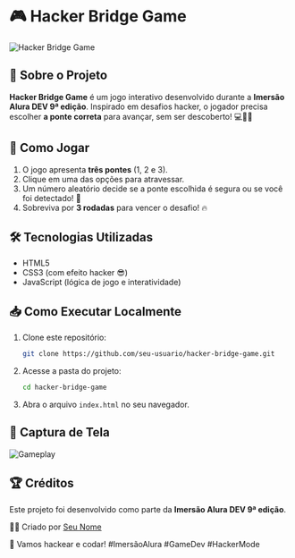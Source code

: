 # 🎮 Hacker Bridge Game

![Hacker Bridge Game](https://i.postimg.cc/TY28jTqJ/bg4-ia.jpg)

## 🚀 Sobre o Projeto
**Hacker Bridge Game** é um jogo interativo desenvolvido durante a **Imersão Alura DEV 9ª edição**. Inspirado em desafios hacker, o jogador precisa escolher **a ponte correta** para avançar, sem ser descoberto! 💻🕵️‍♂️

## 🎯 Como Jogar
1. O jogo apresenta **três pontes** (1, 2 e 3).
2. Clique em uma das opções para atravessar.
3. Um número aleatório decide se a ponte escolhida é segura ou se você foi detectado! 🚨
4. Sobreviva por **3 rodadas** para vencer o desafio! 🔥

## 🛠️ Tecnologias Utilizadas
- HTML5
- CSS3 (com efeito hacker 😎)
- JavaScript (lógica de jogo e interatividade)

## 📥 Como Executar Localmente
1. Clone este repositório:
   ```bash
   git clone https://github.com/seu-usuario/hacker-bridge-game.git
   ```
2. Acesse a pasta do projeto:
   ```bash
   cd hacker-bridge-game
   ```
3. Abra o arquivo `index.html` no seu navegador.

## 📌 Captura de Tela
![Gameplay](https://i.postimg.cc/GpCxYmvc/title.png)

## 🏆 Créditos
Este projeto foi desenvolvido como parte da **Imersão Alura DEV 9ª edição**.

👨‍💻 Criado por [Seu Nome](https://github.com/seu-usuario)

🚀 Vamos hackear e codar! #ImersãoAlura #GameDev #HackerMode
